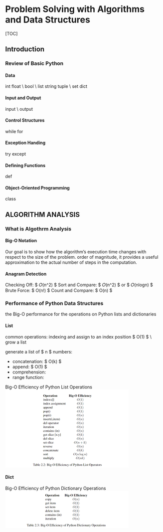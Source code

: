 # Problem Solving with Algorithms and Data Structures

[TOC]

## Introduction
### Review of Basic Python
#### Data
int float \ bool \ 
list string tuple \ set dict

#### Input and Output
input \ output

#### Control Structures
while for

#### Exception Handing
try except

#### Defining Functions
def 

#### Object-Oriented Programming
class

## ALGORITHM ANALYSIS
### What is Algothrm Analysis
#### Big-O Notation
Our goal is to show how the algorithm’s execution time changes
with respect to the size of the problem.
order of magnitude, it provides a useful approximation to the actual number of steps in the computation.

#### Anagram Detection
Checking Off: $ 𝑂(n^2) $
Sort and Compare: $ 𝑂(n^2) $ or $ 𝑂(nlogn) $
Brute Force: $ O(n!) $
Count and Compare: $ O(n) $

### Performance of Python Data Structures
the Big-O performance for the operations on Python lists and dictionaries
#### List
common operations: indexing and assign to an index position $ O(1) $ \ grow a list 

generate a list of $ n $ numbers: 
* concatenation: $ O(k) $
* append: $ O(1) $
* comprehension: 
* range function: 

Big-O Efficiency of Python List Operations
<img src="./figures/Big-O Efficiency of Python List Operations.png" alt="image-20211009160325627" style="zoom:50%;" />

#### Dict
Big-O Efficiency of Python Dictionary Operations
<img src="./figures/Big-O Efficiency of Python Dictionary Operations.png" alt="image-20211009170052665" style="zoom:50%;" />











